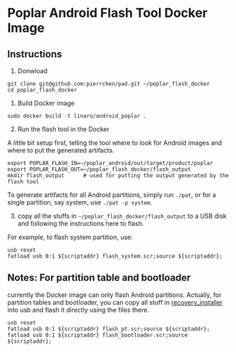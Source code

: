 # Poplar Android Flash Tool Docker Image

## Instructions

1. Donwload

```
git clone git@github.com:pierrchen/pad.git ~/poplar_flash_docker
cd poplar_flash_docker
```

1. Build Docker image
```
sudo docker build -t linaro/android_poplar .
```

2. Run the flash tool in the Docker

A little bit setup first, telling the tool where to look for Android images and where to put the generated artifacts.

```
export POPLAR_FLASH_IN=~/poplar_android/out/target/product/poplar
export POPLAR_FLASH_OUT=~/poplar_flash_docker/flash_output
mkdir flash_output      # used for putting the output generated by the flash tool 
```

To generate artifacts for all Android partitions, simply run `./pat`, or for a single partition, say system, use `./pat -p system`.

3. copy all the stuffs in `~/poplar_flash_docker/flash_output` to a USB disk and following the instructions here to flash.

For example, to flash system partition, use: 

```
usb reset
fatload usb 0:1 ${scriptaddr} flash_system.scr;source ${scriptaddr};
```

## Notes: For partition table and bootloader

currently the Docker image can only flash Android partitions. Actually, for partition tables and bootloader,
you can copy all stuff in [recovery_installer](https://github.com/pierrchen/pat/tree/master/recovery-installer) into usb and flash it directly using the files there.

```
usb reset
fatload usb 0:1 ${scriptaddr} flash_pt.scr;source ${scriptaddr};
fatload usb 0:1 ${scriptaddr} flash_bootloader.scr;source ${scriptaddr};
```